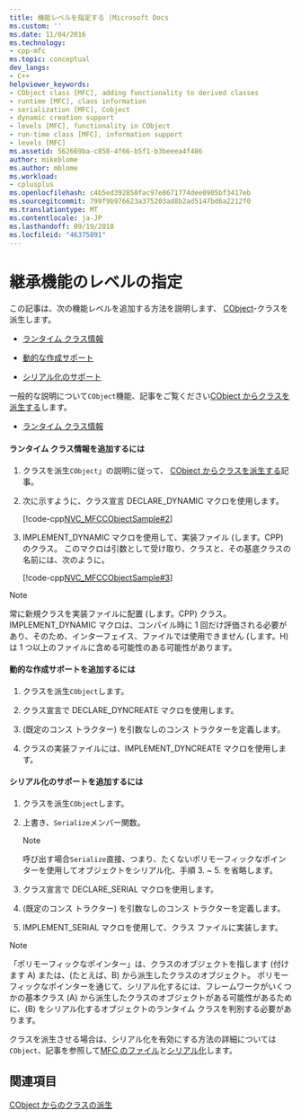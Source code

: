 ```yaml
---
title: 機能レベルを指定する |Microsoft Docs
ms.custom: ''
ms.date: 11/04/2016
ms.technology:
- cpp-mfc
ms.topic: conceptual
dev_langs:
- C++
helpviewer_keywords:
- CObject class [MFC], adding functionality to derived classes
- runtime [MFC], class information
- serialization [MFC], Cobject
- dynamic creation support
- levels [MFC], functionality in CObject
- run-time class [MFC], information support
- levels [MFC]
ms.assetid: 562669ba-c858-4f66-b5f1-b3beeea4f486
author: mikeblome
ms.author: mblome
ms.workload:
- cplusplus
ms.openlocfilehash: c4b5ed392850fac97e8671774dee0905bf3417eb
ms.sourcegitcommit: 799f9b976623a375203ad8b2ad5147bd6a2212f0
ms.translationtype: MT
ms.contentlocale: ja-JP
ms.lasthandoff: 09/19/2018
ms.locfileid: "46375891"
---
```

# <a name="specifying-levels-of-functionality"></a>継承機能のレベルの指定

この記事は、次の機能レベルを追加する方法を説明します、 [CObject](../mfc/reference/cobject-class.md)-クラスを派生します。

- [ランタイム クラス情報](#_core_to_add_run.2d.time_class_information)

- [動的な作成サポート](#_core_to_add_dynamic_creation_support)

- [シリアル化のサポート](#_core_to_add_serialization_support)

一般的な説明について`CObject`機能、記事をご覧ください[CObject からクラスを派生する](../mfc/deriving-a-class-from-cobject.md)します。

- [ランタイム クラス情報](#_core_to_add_run.2d.time_class_information)
#### <a name="_core_to_add_run.2d.time_class_information"></a> ランタイム クラス情報を追加するには

1. クラスを派生`CObject`」の説明に従って、 [CObject からクラスを派生する](../mfc/deriving-a-class-from-cobject.md)記事。

1. 次に示すように、クラス宣言 DECLARE_DYNAMIC マクロを使用します。

     [!code-cpp[NVC_MFCCObjectSample#2](../mfc/codesnippet/cpp/specifying-levels-of-functionality_1.h)]

1. IMPLEMENT_DYNAMIC マクロを使用して、実装ファイル (します。CPP) のクラス。 このマクロは引数として受け取り、クラスと、その基底クラスの名前には、次のように。

     [!code-cpp[NVC_MFCCObjectSample#3](../mfc/codesnippet/cpp/specifying-levels-of-functionality_2.cpp)]

> [!NOTE]
>  常に新規クラスを実装ファイルに配置 (します。CPP) クラス。 IMPLEMENT_DYNAMIC マクロは、コンパイル時に 1 回だけ評価される必要があり、そのため、インターフェイス、ファイルでは使用できません (します。H) は 1 つ以上のファイルに含める可能性のある可能性があります。

#### <a name="_core_to_add_dynamic_creation_support"></a> 動的な作成サポートを追加するには

1. クラスを派生`CObject`します。

1. クラス宣言で DECLARE_DYNCREATE マクロを使用します。

1. (既定のコンス トラクター) を引数なしのコンス トラクターを定義します。

1. クラスの実装ファイルには、IMPLEMENT_DYNCREATE マクロを使用します。

#### <a name="_core_to_add_serialization_support"></a> シリアル化のサポートを追加するには

1. クラスを派生`CObject`します。

1. 上書き、`Serialize`メンバー関数。

    > [!NOTE]
    >  呼び出す場合`Serialize`直接、つまり、たくないポリモーフィックなポインターを使用してオブジェクトをシリアル化、手順 3. ~ 5. を省略します。

1. クラス宣言で DECLARE_SERIAL マクロを使用します。

1. (既定のコンス トラクター) を引数なしのコンス トラクターを定義します。

1. IMPLEMENT_SERIAL マクロを使用して、クラス ファイルに実装します。

> [!NOTE]
>  「ポリモーフィックなポインター」は、クラスのオブジェクトを指します (付けます A) または、(たとえば、B) から派生したクラスのオブジェクト。 ポリモーフィックなポインターを通じて、シリアル化するには、フレームワークがいくつかの基本クラス (A) から派生したクラスのオブジェクトがある可能性があるために、(B) をシリアル化するオブジェクトのランタイム クラスを判別する必要があります。

クラスを派生させる場合は、シリアル化を有効にする方法の詳細については`CObject`、記事を参照して[MFC のファイル](../mfc/files-in-mfc.md)と[シリアル化](../mfc/serialization-in-mfc.md)します。

## <a name="see-also"></a>関連項目

[CObject からのクラスの派生](../mfc/deriving-a-class-from-cobject.md)
